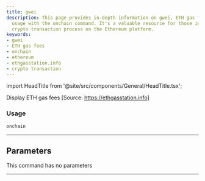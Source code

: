 ```yaml
---
title: gwei
description: This page provides in-depth information on gwei, ETH gas fees, and their
  usage with the onchain command. It's a valuable resource for those involved in the
  crypto transaction process on the Ethereum platform.
keywords:
- gwei
- ETH gas fees
- onchain
- ethereum
- ethgasstation.info
- crypto transaction
---
```


import HeadTitle from '@site/src/components/General/HeadTitle.tsx';

<HeadTitle title="crypto/onchain/gwei - Reference | OpenBB Terminal Docs" />

Display ETH gas fees [Source: https://ethgasstation.info]

### Usage

```python
onchain
```

---

## Parameters

This command has no parameters


---
